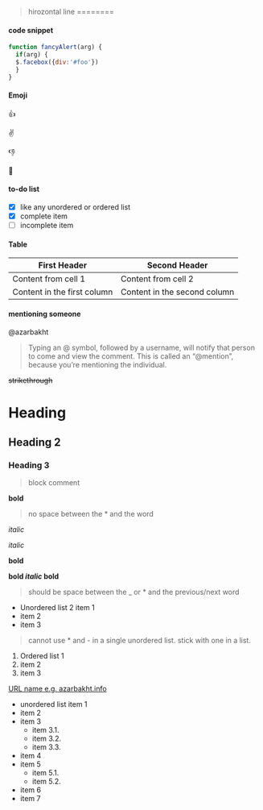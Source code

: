 > hirozontal line
========

#### code snippet
```javascript 
function fancyAlert(arg) {
  if(arg) {
  $.facebox({div:'#foo'}) 
  }
} 
```

#### Emoji
:+1:

:v:

:-1:

:shit:


#### to-do list

- [x] like any unordered or ordered list
- [x] complete item
- [ ] incomplete item

#### Table

First Header | Second Header 
------------ | ------------- 
Content from cell 1 | Content from cell 2 
Content in the first column | Content in the second column

#### mentioning someone
@azarbakht
> Typing an @ symbol, followed by a username, will notify that person to come and view the comment. This is called an “@mention”, because you’re mentioning the individual. 

~~strikethrough~~


# Heading 

## Heading 2

### Heading 3

> block comment


**bold** 

> no space between the * and the word

*italic*

_italic_

__bold__

**bold _italic_ bold**
> should be space between the _ or * and the previous/next word

- Unordered list 2 item 1
- item 2
- item 3

> cannot use * and - in a single unordered list. stick with one in a list.

1. Ordered list 1
2. item 2
3. item 3


[URL name e.g. azarbakht.info](http://www.azarbakht.info/)

- unordered list item 1
- item 2
- item 3
  - item 3.1.
  - item 3.2.
  - item 3.3.
- item 4
- item 5
  - item 5.1.
  - item 5.2.
- item 6
- item 7

